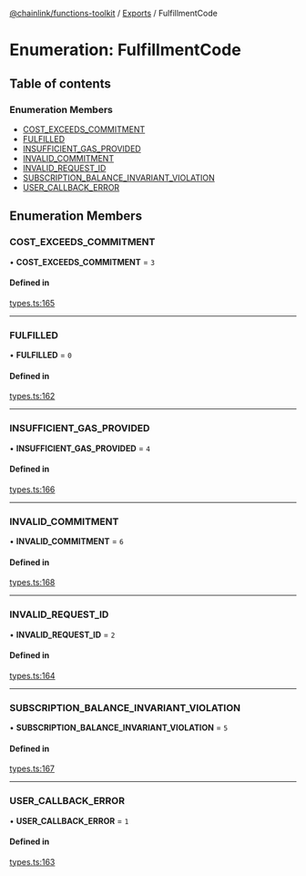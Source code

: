 [@chainlink/functions-toolkit](../README.md) / [Exports](../modules.md) / FulfillmentCode

# Enumeration: FulfillmentCode

## Table of contents

### Enumeration Members

- [COST\_EXCEEDS\_COMMITMENT](FulfillmentCode.md#cost_exceeds_commitment)
- [FULFILLED](FulfillmentCode.md#fulfilled)
- [INSUFFICIENT\_GAS\_PROVIDED](FulfillmentCode.md#insufficient_gas_provided)
- [INVALID\_COMMITMENT](FulfillmentCode.md#invalid_commitment)
- [INVALID\_REQUEST\_ID](FulfillmentCode.md#invalid_request_id)
- [SUBSCRIPTION\_BALANCE\_INVARIANT\_VIOLATION](FulfillmentCode.md#subscription_balance_invariant_violation)
- [USER\_CALLBACK\_ERROR](FulfillmentCode.md#user_callback_error)

## Enumeration Members

### COST\_EXCEEDS\_COMMITMENT

• **COST\_EXCEEDS\_COMMITMENT** = ``3``

#### Defined in

[types.ts:165](https://github.com/smartcontractkit/functions-toolkit/blob/bbc061a/src/types.ts#L165)

___

### FULFILLED

• **FULFILLED** = ``0``

#### Defined in

[types.ts:162](https://github.com/smartcontractkit/functions-toolkit/blob/bbc061a/src/types.ts#L162)

___

### INSUFFICIENT\_GAS\_PROVIDED

• **INSUFFICIENT\_GAS\_PROVIDED** = ``4``

#### Defined in

[types.ts:166](https://github.com/smartcontractkit/functions-toolkit/blob/bbc061a/src/types.ts#L166)

___

### INVALID\_COMMITMENT

• **INVALID\_COMMITMENT** = ``6``

#### Defined in

[types.ts:168](https://github.com/smartcontractkit/functions-toolkit/blob/bbc061a/src/types.ts#L168)

___

### INVALID\_REQUEST\_ID

• **INVALID\_REQUEST\_ID** = ``2``

#### Defined in

[types.ts:164](https://github.com/smartcontractkit/functions-toolkit/blob/bbc061a/src/types.ts#L164)

___

### SUBSCRIPTION\_BALANCE\_INVARIANT\_VIOLATION

• **SUBSCRIPTION\_BALANCE\_INVARIANT\_VIOLATION** = ``5``

#### Defined in

[types.ts:167](https://github.com/smartcontractkit/functions-toolkit/blob/bbc061a/src/types.ts#L167)

___

### USER\_CALLBACK\_ERROR

• **USER\_CALLBACK\_ERROR** = ``1``

#### Defined in

[types.ts:163](https://github.com/smartcontractkit/functions-toolkit/blob/bbc061a/src/types.ts#L163)
